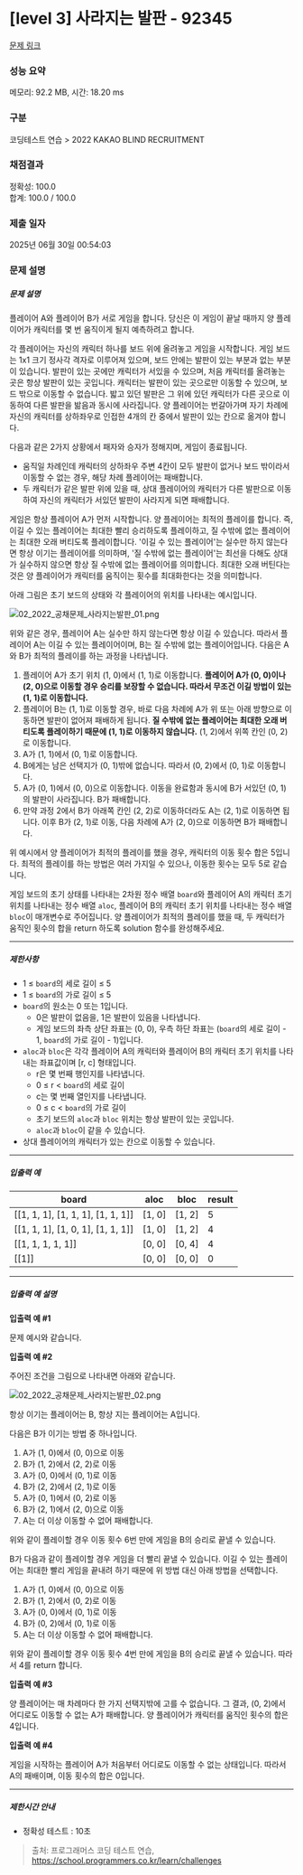 # [level 3] 사라지는 발판 - 92345 

[문제 링크](https://school.programmers.co.kr/learn/courses/30/lessons/92345?language=java) 

### 성능 요약

메모리: 92.2 MB, 시간: 18.20 ms

### 구분

코딩테스트 연습 > 2022 KAKAO BLIND RECRUITMENT

### 채점결과

정확성: 100.0<br/>합계: 100.0 / 100.0

### 제출 일자

2025년 06월 30일 00:54:03

### 문제 설명

<h5>문제 설명</h5>

<p>플레이어 A와 플레이어 B가 서로 게임을 합니다. 당신은 이 게임이 끝날 때까지 양 플레이어가 캐릭터를 몇 번 움직이게 될지 예측하려고 합니다.</p>

<p>각 플레이어는 자신의 캐릭터 하나를 보드 위에 올려놓고 게임을 시작합니다. 게임 보드는 1x1 크기 정사각 격자로 이루어져 있으며, 보드 안에는 발판이 있는 부분과 없는 부분이 있습니다. 발판이 있는 곳에만 캐릭터가 서있을 수 있으며, 처음 캐릭터를 올려놓는 곳은 항상 발판이 있는 곳입니다. 캐릭터는 발판이 있는 곳으로만 이동할 수 있으며, 보드 밖으로 이동할 수 없습니다. 밟고 있던 발판은 그 위에 있던 캐릭터가 다른 곳으로 이동하여 다른 발판을 밞음과 동시에 사라집니다. 양 플레이어는 번갈아가며 자기 차례에 자신의 캐릭터를 상하좌우로 인접한 4개의 칸 중에서 발판이 있는 칸으로 옮겨야 합니다.</p>

<p>다음과 같은 2가지 상황에서 패자와 승자가 정해지며, 게임이 종료됩니다.</p>

<ul>
<li>움직일 차례인데 캐릭터의 상하좌우 주변 4칸이 모두 발판이 없거나 보드 밖이라서 이동할 수 없는 경우, 해당 차례 플레이어는 패배합니다.</li>
<li>두 캐릭터가 같은 발판 위에 있을 때, 상대 플레이어의 캐릭터가 다른 발판으로 이동하여 자신의 캐릭터가 서있던 발판이 사라지게 되면 패배합니다.</li>
</ul>

<p>게임은 항상 플레이어 A가 먼저 시작합니다. 양 플레이어는 최적의 플레이를 합니다. 즉, 이길 수 있는 플레이어는 최대한 빨리 승리하도록 플레이하고, 질 수밖에 없는 플레이어는 최대한 오래 버티도록 플레이합니다. '이길 수 있는 플레이어'는 실수만 하지 않는다면 항상 이기는 플레이어를 의미하며, '질 수밖에 없는 플레이어'는 최선을 다해도 상대가 실수하지 않으면 항상 질 수밖에 없는 플레이어를 의미합니다. 최대한 오래 버틴다는 것은 양 플레이어가 캐릭터를 움직이는 횟수를 최대화한다는 것을 의미합니다.</p>

<p>아래 그림은 초기 보드의 상태와 각 플레이어의 위치를 나타내는 예시입니다.</p>

<p><img src="https://grepp-programmers.s3.ap-northeast-2.amazonaws.com/files/production/f6c72518-3c10-467e-a2c4-ecbe418c1dd4/02_2022_%E1%84%80%E1%85%A9%E1%86%BC%E1%84%8E%E1%85%A2%E1%84%86%E1%85%AE%E1%86%AB%E1%84%8C%E1%85%A6_%E1%84%89%E1%85%A1%E1%84%85%E1%85%A1%E1%84%8C%E1%85%B5%E1%84%82%E1%85%B3%E1%86%AB%E1%84%87%E1%85%A1%E1%86%AF%E1%84%91%E1%85%A1%E1%86%AB_01.png" title="" alt="02_2022_공채문제_사라지는발판_01.png"></p>

<p>위와 같은 경우, 플레이어 A는 실수만 하지 않는다면 항상 이길 수 있습니다. 따라서 플레이어 A는 이길 수 있는 플레이어이며, B는 질 수밖에 없는 플레이어입니다. 다음은 A와 B가 최적의 플레이를 하는 과정을 나타냅니다.</p>

<ol>
<li>플레이어 A가 초기 위치 (1, 0)에서 (1, 1)로 이동합니다. <strong>플레이어 A가 (0, 0)이나 (2, 0)으로 이동할 경우 승리를 보장할 수 없습니다. 따라서 무조건 이길 방법이 있는 (1, 1)로 이동합니다.</strong></li>
<li>플레이어 B는 (1, 1)로 이동할 경우, 바로 다음 차례에 A가 위 또는 아래 방향으로 이동하면 발판이 없어져 패배하게 됩니다. <strong>질 수밖에 없는 플레이어는 최대한 오래 버티도록 플레이하기 때문에 (1, 1)로 이동하지 않습니다.</strong> (1, 2)에서 위쪽 칸인 (0, 2)로 이동합니다.</li>
<li>A가 (1, 1)에서 (0, 1)로 이동합니다.</li>
<li>B에게는 남은 선택지가 (0, 1)밖에 없습니다. 따라서 (0, 2)에서 (0, 1)로 이동합니다.</li>
<li>A가 (0, 1)에서 (0, 0)으로 이동합니다. 이동을 완료함과 동시에 B가 서있던 (0, 1)의 발판이 사라집니다. B가 패배합니다.</li>
<li>만약 과정 2에서 B가 아래쪽 칸인 (2, 2)로 이동하더라도 A는 (2, 1)로 이동하면 됩니다. 이후 B가 (2, 1)로 이동, 다음 차례에 A가 (2, 0)으로 이동하면 B가 패배합니다.</li>
</ol>

<p>위 예시에서 양 플레이어가 최적의 플레이를 했을 경우, 캐릭터의 이동 횟수 합은 5입니다. 최적의 플레이를 하는 방법은 여러 가지일 수 있으나, 이동한 횟수는 모두 5로 같습니다.</p>

<p>게임 보드의 초기 상태를 나타내는 2차원 정수 배열 <code>board</code>와 플레이어 A의 캐릭터 초기 위치를 나타내는 정수 배열 <code>aloc</code>, 플레이어 B의 캐릭터 초기 위치를 나타내는 정수 배열 <code>bloc</code>이 매개변수로 주어집니다. 양 플레이어가 최적의 플레이를 했을 때, 두 캐릭터가 움직인 횟수의 합을 return 하도록 solution 함수를 완성해주세요.</p>

<hr>

<h5>제한사항</h5>

<ul>
<li>1 ≤ <code>board</code>의 세로 길이 ≤ 5</li>
<li>1 ≤ <code>board</code>의 가로 길이 ≤ 5</li>
<li><code>board</code>의 원소는 0 또는 1입니다.

<ul>
<li>0은 발판이 없음을, 1은 발판이 있음을 나타냅니다.</li>
<li>게임 보드의 좌측 상단 좌표는 (0, 0), 우측 하단 좌표는 (<code>board</code>의 세로 길이 - 1, <code>board</code>의 가로 길이 - 1)입니다.</li>
</ul></li>
<li><code>aloc</code>과 <code>bloc</code>은 각각 플레이어 A의 캐릭터와 플레이어 B의 캐릭터 초기 위치를 나타내는 좌표값이며 [r, c] 형태입니다.

<ul>
<li>r은 몇 번째 행인지를 나타냅니다.</li>
<li>0 ≤ r &lt; <code>board</code>의 세로 길이</li>
<li>c는 몇 번째 열인지를 나타냅니다.</li>
<li>0 ≤ c &lt; <code>board</code>의 가로 길이</li>
<li>초기 보드의 <code>aloc</code>과 <code>bloc</code> 위치는 항상 발판이 있는 곳입니다.</li>
<li><code>aloc</code>과 <code>bloc</code>이 같을 수 있습니다.</li>
</ul></li>
<li>상대 플레이어의 캐릭터가 있는 칸으로 이동할 수 있습니다.</li>
</ul>

<hr>

<h5>입출력 예</h5>
<table class="table">
        <thead><tr>
<th>board</th>
<th>aloc</th>
<th>bloc</th>
<th>result</th>
</tr>
</thead>
        <tbody><tr>
<td>[[1, 1, 1], [1, 1, 1], [1, 1, 1]]</td>
<td>[1, 0]</td>
<td>[1, 2]</td>
<td>5</td>
</tr>
<tr>
<td>[[1, 1, 1], [1, 0, 1], [1, 1, 1]]</td>
<td>[1, 0]</td>
<td>[1, 2]</td>
<td>4</td>
</tr>
<tr>
<td>[[1, 1, 1, 1, 1]]</td>
<td>[0, 0]</td>
<td>[0, 4]</td>
<td>4</td>
</tr>
<tr>
<td>[[1]]</td>
<td>[0, 0]</td>
<td>[0, 0]</td>
<td>0</td>
</tr>
</tbody>
      </table>
<hr>

<h5>입출력 예 설명</h5>

<p><strong>입출력 예 #1</strong></p>

<p>문제 예시와 같습니다.</p>

<p><strong>입출력 예 #2</strong></p>

<p>주어진 조건을 그림으로 나타내면 아래와 같습니다.</p>

<p><img src="https://grepp-programmers.s3.ap-northeast-2.amazonaws.com/files/production/0319028e-d27c-42d1-b048-027c1ba6a2c7/02_2022_%E1%84%80%E1%85%A9%E1%86%BC%E1%84%8E%E1%85%A2%E1%84%86%E1%85%AE%E1%86%AB%E1%84%8C%E1%85%A6_%E1%84%89%E1%85%A1%E1%84%85%E1%85%A1%E1%84%8C%E1%85%B5%E1%84%82%E1%85%B3%E1%86%AB%E1%84%87%E1%85%A1%E1%86%AF%E1%84%91%E1%85%A1%E1%86%AB_02.png" title="" alt="02_2022_공채문제_사라지는발판_02.png"></p>

<p>항상 이기는 플레이어는 B, 항상 지는 플레이어는 A입니다.</p>

<p>다음은 B가 이기는 방법 중 하나입니다.</p>

<ol>
<li>A가 (1, 0)에서 (0, 0)으로 이동</li>
<li>B가 (1, 2)에서 (2, 2)로 이동</li>
<li>A가 (0, 0)에서 (0, 1)로 이동</li>
<li>B가 (2, 2)에서 (2, 1)로 이동</li>
<li>A가 (0, 1)에서 (0, 2)로 이동</li>
<li>B가 (2, 1)에서 (2, 0)으로 이동</li>
<li>A는 더 이상 이동할 수 없어 패배합니다.</li>
</ol>

<p>위와 같이 플레이할 경우 이동 횟수 6번 만에 게임을 B의 승리로 끝낼 수 있습니다.</p>

<p>B가 다음과 같이 플레이할 경우 게임을 더 빨리 끝낼 수 있습니다. 이길 수 있는 플레이어는 최대한 빨리 게임을 끝내려 하기 때문에 위 방법 대신 아래 방법을 선택합니다.</p>

<ol>
<li>A가 (1, 0)에서 (0, 0)으로 이동</li>
<li>B가 (1, 2)에서 (0, 2)로 이동</li>
<li>A가 (0, 0)에서 (0, 1)로 이동</li>
<li>B가 (0, 2)에서 (0, 1)로 이동</li>
<li>A는 더 이상 이동할 수 없어 패배합니다.</li>
</ol>

<p>위와 같이 플레이할 경우 이동 횟수 4번 만에 게임을 B의 승리로 끝낼 수 있습니다. 따라서 4를 return 합니다.</p>

<p><strong>입출력 예 #3</strong></p>

<p>양 플레이어는 매 차례마다 한 가지 선택지밖에 고를 수 없습니다. 그 결과, (0, 2)에서 어디로도 이동할 수 없는 A가 패배합니다. 양 플레이어가 캐릭터를 움직인 횟수의 합은 4입니다.</p>

<p><strong>입출력 예 #4</strong></p>

<p>게임을 시작하는 플레이어 A가 처음부터 어디로도 이동할 수 없는 상태입니다. 따라서 A의 패배이며, 이동 횟수의 합은 0입니다.</p>

<hr>

<h5>제한시간 안내</h5>

<ul>
<li>정확성 테스트 : 10초</li>
</ul>


> 출처: 프로그래머스 코딩 테스트 연습, https://school.programmers.co.kr/learn/challenges